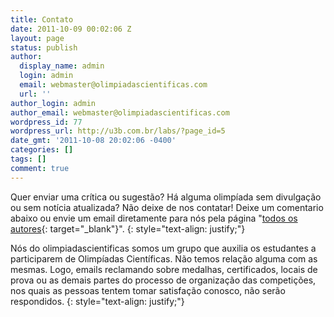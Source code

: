 ```yaml
---
title: Contato
date: 2011-10-09 00:02:06 Z
layout: page
status: publish
author:
  display_name: admin
  login: admin
  email: webmaster@olimpiadascientificas.com
  url: ''
author_login: admin
author_email: webmaster@olimpiadascientificas.com
wordpress_id: 77
wordpress_url: http://u3b.com.br/labs/?page_id=5
date_gmt: '2011-10-08 20:02:06 -0400'
categories: []
tags: []
comment: true
---
```


Quer enviar uma crítica ou sugestão? Há alguma olimpíada sem divulgação ou sem notícia atualizada? Não deixe de nos contatar! Deixe um comentario abaixo ou envie um email diretamente para nós pela página "[todos os
autores](/contato/todos-autores/){: target="_blank"}".
{: style="text-align: justify;"}



 Nós do olimpiadascientificas somos um grupo que auxilia os estudantes a participarem de Olimpíadas Científicas. Não temos relação alguma com as mesmas. Logo, emails reclamando sobre medalhas, certificados, locais de
prova ou as demais partes do processo de organização das competições, nos quais as pessoas tentem tomar satisfação conosco, não serão respondidos.
{: style="text-align: justify;"}

  


 
